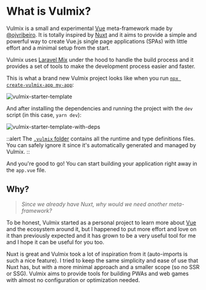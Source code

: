 # What is Vulmix?

Vulmix is a small and experimental <a href="https://vuejs.org/" target="_blank" rel="nofollow noreferrer noopener">Vue</a> meta-framework made by <a href="https://ojvribeiro.me/" target="_blank" rel="nofollow noreferrer noopener" title="Victor Ribeiro">@ojvribeiro</a>. It is totally inspired by <a href="https://nuxt.com/" target="_blank" rel="nofollow noreferrer noopener">Nuxt</a> and it aims to provide a simple and powerful way to create Vue.js single page applications (SPAs) with little effort and a minimal setup from the start.

Vulmix uses <a href="https://laravel-mix.com" target="_blank" rel="nofollow noreferrer noopener">Laravel Mix</a> under the hood to handle the build process and it provides a set of tools to make the development process easier and faster.

This is what a brand new Vulmix project looks like when you run [`npx create-vulmix-app my-app`](/guide/get-started):

![vulmix-starter-template](/img/vulmix-starter-template.png)

And after installing the dependencies and running the project with the `dev` script (in this case, `yarn dev`):

![vulmix-starter-template-with-deps](/img/vulmix-starter-template-with-deps.png)

::alert
The [`.vulmix` folder](/guide/structure/dotvulmix) contains all the runtime and type definitions files. You can safely ignore it since it's automatically generated and managed by Vulmix.
::

And you're good to go! You can start building your application right away in the `app.vue` file.

## Why?

> _Since we already have Nuxt, why would we need another meta-framework?_

To be honest, Vulmix started as a personal project to learn more about <a href="https://vuejs.org/" target="_blank" rel="nofollow noreferrer noopener">Vue</a> and the ecosystem around it, but I happened to put more effort and love on it than previously expected and it has grown to be a very useful tool for me and I hope it can be useful for you too.

Nuxt is great and Vulmix took a lot of inspiration from it (auto-imports is such a nice feature). I tried to keep the same simplicity and ease of use that Nuxt has, but with a more minimal approach and a smaller scope (so no SSR or SSG). Vulmix aims to provide tools for building PWAs and web games with almost no configuration or optimization needed.
